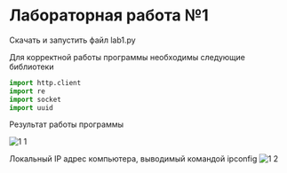 # Лабораторная работа №1

Скачать и запустить файл lab1.py

Для корректной работы программы необходимы следующие библиотеки
```python
import http.client
import re
import socket
import uuid
```

Результат работы программы

![1 1](https://user-images.githubusercontent.com/131467212/233778113-99d6da8d-7d76-47cb-b9bd-72e18579473a.png)


 Локальный IP адрес компьютера, выводимый командой ipconfig
![1 2](https://user-images.githubusercontent.com/131467212/233776973-b619c196-ab80-4633-b84b-3fb366f36cdd.png)
